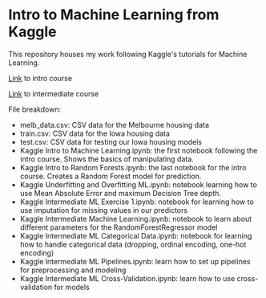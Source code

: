 # Intro to Machine Learning from Kaggle

This repository houses my work following Kaggle's tutorials for Machine Learning. 

[Link](https://www.kaggle.com/learn/intro-to-machine-learning) to intro course

[Link](https://www.kaggle.com/learn/intermediate-machine-learning) to intermediate course

File breakdown:
* melb_data.csv: CSV data for the Melbourne housing data
* train.csv: CSV data for the Iowa housing data
* test.csv: CSV data for testing our Iowa housing models 
* Kaggle Intro to Machine Learning.ipynb: the first notebook following the intro course. Shows the basics of manipulating data.
* Kaggle Intro to Random Forests.ipynb: the last notebook for the intro course. Creates a Random Forest model for prediction.
* Kaggle Underfitting and Overfitting ML.ipynb: notebook learning how to use Mean Absolute Error and maximum Decision Tree depth.
* Kaggle Intermediate ML Exercise 1.ipynb: notebook for learning how to use imputation for missing values in our predictors
* Kaggle Intermediate Machine Learning.ipynb: notebook to learn about different parameters for the RandomForestRegressor model
* Kaggle Intermediate ML Categorical Data.ipynb: notebook for learning how to handle categorical data (dropping, ordinal encoding, one-hot encoding)
* Kaggle Intermediate ML Pipelines.ipynb: learn how to set up pipelines for preprocessing and modeling
* Kaggle Intermediate ML Cross-Validation.ipynb: learn how to use cross-validation for models